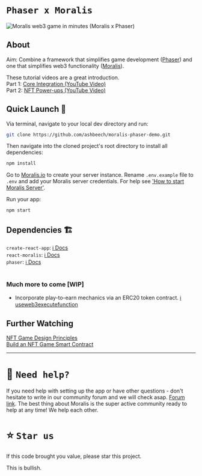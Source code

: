 # `Phaser x Moralis`

![Moralis web3 game in minutes (Moralis x Phaser)](https://ashbeech.s3.eu-west-2.amazonaws.com/22_03_web3-game-in-minutes-.jpeg?response-content-disposition=inline&X-Amz-Security-Token=IQoJb3JpZ2luX2VjEDwaCWV1LXdlc3QtMiJHMEUCIQDHMlS7L11ZDvhcqf7Q50bBRixSuON8yhan3UkosMJM8gIgCgCO6R7pBz6r9sedov%2FvgXhp30Cekcs44rTkmuhafvsq7QIIxf%2F%2F%2F%2F%2F%2F%2F%2F%2F%2FARABGgw2NDQwNTY1NzM1MTUiDOP4WHb%2BzZCN2acBpirBAjk%2B0AGH9dBEAv2tP4pBGnoiwpFwyck3yPB%2BQvgpY3VdxrKl04aaL%2BF7HQ008OthXG%2F3NgniqkaBiy4FrH%2FKTBZVutDuXwOAJ9y4EZAuPWmjCe0VG2FvqA89FnHtkpRoTcsxzNYTeganGVGoj1QlvvalnkS472Xg6PHk20KjFOQDjU9PI9VkLxDZJUHDjfesPhxxQjgbq5JWTE5kZYaZOIhx%2FNNd35mXX4FYIXQu9%2B4UUtX4rYmyouk7P%2BDE7WuOdK8Hz%2BjJbulPZk66A%2FaFeAWZTJOCcsQ%2FCTMK0Zvik6PVtc8HFamBgUBgw07m%2BCGYqaZaNt7KCRyPsuV1K%2BMsAOE6OpS7zosAKzuP%2BZKYJBUt3xZnIQutZtD2PtUMv0FQ%2F4l5tpRdl8Uwh46stsb8GDotSKDE0g6OGuBBMRwSdtSTIjCdoIiSBjqzAlNhVlOAgc1zke3K0S7E229VKsYm%2FwA8xRZCH2%2BhRzfwITUUgBAxHWNjG5CR1u5ilUd474jTjvqV2LgNgTX3iBTqy0PVX2b8hdDIRmDSF4EqV%2FSa5zmrW4rHvCDj74gLBCmRfRMc6AfZffhoRv25TWmnQuQoVKIV11yu2Z0x59LBty99lWYxcLmhbOmcV5ISy2q5Q%2FAZ3SdpLZvpeZq5UwufWf5MEWn6OJifyIl40RqPGEEEX6S8EuvZTqHDsnfTP5oGidCDPTnGFh1oIdJcqXZ%2B8BVPSkWJMUI1c0m2ng0xfIr0NxdArbtvs%2Fu8pH5%2Br%2FNRfCjYpzoR8cq7IidFPcnv6RpRRLlQC4CU1gmQ7s%2B2%2BZ%2F9DhpC9A9vWt6sQyzG2tToAh6xrXywUXW%2Fb4LoAZ9Kmz8%3D&X-Amz-Algorithm=AWS4-HMAC-SHA256&X-Amz-Date=20220329T000015Z&X-Amz-SignedHeaders=host&X-Amz-Expires=300&X-Amz-Credential=ASIAZL5GDMZFRBFW3G7H%2F20220329%2Feu-west-2%2Fs3%2Faws4_request&X-Amz-Signature=a13cfff8c8dc3a70731cba1485d5a5509fe2ddf0d7d40f1ed92001c462a01299)

## About

Aim: Combine a framework that simplifies game development ([Phaser](https://phaser.io?utm_source=ashbeech&utm_medium=readme&utm_campaign=moralis-magazine)) and one that simplifies web3 functionality ([Moralis](https://moralis.io?utm_source=ashbeech&utm_medium=readme&utm_campaign=moralis-magazine)).

These tutorial videos are a great introduction.<br/>
Part 1: [Core Integration (YouTube Video)](https://youtu.be/Z4dWavvyhbA?utm_source=ashbeech&utm_medium=readme&utm_campaign=moralis-magazine)<br/>
Part 2: [NFT Power-ups (YouTube Video)](https://youtu.be/D-KW4_FgYj0?utm_source=ashbeech&utm_medium=readme&utm_campaign=moralis-magazine)<br/>

## Quick Launch 🚀

Via terminal, navigate to your local dev directory and run:

```sh
git clone https://github.com/ashbeech/moralis-phaser-demo.git

```

Then navigate into the cloned project's root directory to install all dependencies:

```sh
npm install

```

Go to [Moralis.io](https://moralis.io?utm_source=ashbeech&utm_medium=readme&utm_campaign=moralis-magazine) to create your server instance. Rename `.env.example` file to `.env` and add your Moralis server credentials. For help see ['How to start Moralis Server'](https://docs.moralis.io/moralis-server/getting-started/create-a-moralis-server).

Run your app:

```sh
npm start
```

## Dependencies 🏗

`create-react-app`: [ℹ️ Docs](https://create-react-app.dev/docs/getting-started)<br/>
`react-moralis`: [ℹ️ Docs](https://www.npmjs.com/package/react-moralis)<br/>
`phaser`: [ℹ️ Docs](https://newdocs.phaser.io/docs/3.55.2)<br/>
<br/>

### Much more to come [WIP]

- Incorporate play-to-earn mechanics via an ERC20 token contract. [ℹ️ useweb3executefunction](https://github.com/MoralisWeb3/react-moralis/#useweb3executefunction)

## Further Watching

[NFT Game Design Principles](https://youtu.be/j4kyOTOWSRQ?utm_source=ashbeech&utm_medium=readme&utm_campaign=moralis-magazine)<br/>
[Build an NFT Game Smart Contract](https://youtu.be/xcCMTb5jpKE?utm_source=ashbeech&utm_medium=readme&utm_campaign=moralis-magazine)

---

# 🤝 `Need help?`

If you need help with setting up the app or have other questions - don't hesitate to write in our community forum and we will check asap. [Forum link](https://forum.moralis.io). The best thing about Moralis is the super active community ready to help at any time! We help each other.

# ⭐️ `Star us`

If this code brought you value, please star this project.

This is bullish.
